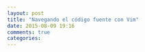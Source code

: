 ```yaml
---
layout: post
title: "Navegando el código fuente con Vim"
date: 2015-08-09 19:16
comments: true
categories: 
---
```

